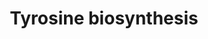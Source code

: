 ---
annotations:
- id: PW:0000002
  parent: classic metabolic pathway
  type: Pathway Ontology
  value: classic metabolic pathway
- id: PW:0001283
  parent: classic metabolic pathway
  type: Pathway Ontology
  value: tyrosine biosynthetic pathway
authors:
- M.Braymer
- MaintBot
- Ddigles
- Egonw
- Khanspers
- Eweitz
- Sikeda
citedin: ''
communities: []
description: 'Biosynthesis of the aromatic amino acids tyrosine, phenylalanine, and
  tryptophan proceeds via a common pathway to chorismate, at which point the pathway
  branches(https://www.yeastgenome.org/reference/S000070200, http://www.ncbi.nlm.nih.gov/pubmed/1943992).
  One branch proceeds to tyrosine and phenylalanine, and the other to tryptophan (https://www.yeastgenome.org/reference/S000070200).
  The series of reactions to chorismate, called the shikimate pathway, and the series
  of reactions from chorismate to tryptophan have been found to be common to all eukaryotes
  and prokaryotes studied thus far (http://www.ncbi.nlm.nih.gov/pubmed/1943992). In
  contrast, there appears to be two separate routes for tyrosine and phenylalanine
  biosynthesis from chorismate, only one of which has been found in S. cerevisiae
  (http://www.ncbi.nlm.nih.gov/pubmed/1943992). S. cerevisiae, similar to E. coli,
  synthesize tyrosine and phenylalanine via the intermediate 4-hydroxyphenylpyruvate
  and phenylpyruvate, respectively, whereas some other organisms synthesize them via
  arogenate (http://www.ncbi.nlm.nih.gov/pubmed/1943992). Aromatic amino acid biosynthesis
  in S. cerevisiae is controlled by a combination of feedback inhibition, activation
  of enzyme activity, and regulation of enzyme synthesis (https://www.yeastgenome.org/reference/S000070200,
  http://www.ncbi.nlm.nih.gov/pubmed/1943992). The carbon flow through the pathways
  is regulated primarily at the initial step and the branching points by the terminal
  end-products. The initial step of chorismate biosynthesis can be catalyzed by two
  isoenzymes Aro3p or Aro4p, whereby Aro3p is inhibited by phenylalanine, and Aro4p
  by tyrosine (https://www.yeastgenome.org/reference/S000070200, http://www.ncbi.nlm.nih.gov/pubmed/1943992).
  The first step in the phenylalanine-tyrosine branch is feedback inhibited by tyrosine
  and activated by tryptophan, and the first step in the tryptophan branch is feedback
  inhibited by tryptophan (http://www.ncbi.nlm.nih.gov/pubmed/1943992). The transcriptional
  activator GCN4 regulates most of the genes encoding for the aromatic amino acid
  biosynthetic enzymes; however, no GCN4 regulation was found for TYR1 of the tyrosine
  branch, ARO7 of the tyrosine and phenylalanine branch or TRP1 of the tryptophan
  branch (http://www.ncbi.nlm.nih.gov/pubmed/1943992).  SOURCE: SGD pathways, http://pathway.yeastgenome.org/server.html'
last-edited: 2025-06-04
ndex: null
organisms:
- Saccharomyces cerevisiae
redirect_from:
- /index.php/Pathway:WP538
- /instance/WP538
- /instance/WP538_r139338
revision: r139338
schema-jsonld:
- '@context': https://schema.org/
  '@id': https://wikipathways.github.io/pathways/WP538.html
  '@type': Dataset
  creator:
    '@type': Organization
    name: WikiPathways
  description: 'Biosynthesis of the aromatic amino acids tyrosine, phenylalanine,
    and tryptophan proceeds via a common pathway to chorismate, at which point the
    pathway branches(https://www.yeastgenome.org/reference/S000070200, http://www.ncbi.nlm.nih.gov/pubmed/1943992).
    One branch proceeds to tyrosine and phenylalanine, and the other to tryptophan
    (https://www.yeastgenome.org/reference/S000070200). The series of reactions to
    chorismate, called the shikimate pathway, and the series of reactions from chorismate
    to tryptophan have been found to be common to all eukaryotes and prokaryotes studied
    thus far (http://www.ncbi.nlm.nih.gov/pubmed/1943992). In contrast, there appears
    to be two separate routes for tyrosine and phenylalanine biosynthesis from chorismate,
    only one of which has been found in S. cerevisiae (http://www.ncbi.nlm.nih.gov/pubmed/1943992).
    S. cerevisiae, similar to E. coli, synthesize tyrosine and phenylalanine via the
    intermediate 4-hydroxyphenylpyruvate and phenylpyruvate, respectively, whereas
    some other organisms synthesize them via arogenate (http://www.ncbi.nlm.nih.gov/pubmed/1943992).
    Aromatic amino acid biosynthesis in S. cerevisiae is controlled by a combination
    of feedback inhibition, activation of enzyme activity, and regulation of enzyme
    synthesis (https://www.yeastgenome.org/reference/S000070200, http://www.ncbi.nlm.nih.gov/pubmed/1943992).
    The carbon flow through the pathways is regulated primarily at the initial step
    and the branching points by the terminal end-products. The initial step of chorismate
    biosynthesis can be catalyzed by two isoenzymes Aro3p or Aro4p, whereby Aro3p
    is inhibited by phenylalanine, and Aro4p by tyrosine (https://www.yeastgenome.org/reference/S000070200,
    http://www.ncbi.nlm.nih.gov/pubmed/1943992). The first step in the phenylalanine-tyrosine
    branch is feedback inhibited by tyrosine and activated by tryptophan, and the
    first step in the tryptophan branch is feedback inhibited by tryptophan (http://www.ncbi.nlm.nih.gov/pubmed/1943992).
    The transcriptional activator GCN4 regulates most of the genes encoding for the
    aromatic amino acid biosynthetic enzymes; however, no GCN4 regulation was found
    for TYR1 of the tyrosine branch, ARO7 of the tyrosine and phenylalanine branch
    or TRP1 of the tryptophan branch (http://www.ncbi.nlm.nih.gov/pubmed/1943992).  SOURCE:
    SGD pathways, http://pathway.yeastgenome.org/server.html'
  keywords:
  - 2-oxoglutarate
  - 3-(4-hydroxyphenyl)pyruvate
  - ARO7
  - ARO8
  - ARO9
  - CO2
  - L-Glutamate
  - L-alanine
  - L-tyrosine
  - NADP
  - NADPH
  - Pyruvate
  - TYR1
  - chorismate
  - prephenate
  license: CC0
  name: Tyrosine biosynthesis
seo: CreativeWork
title: Tyrosine biosynthesis
wpid: WP538
---